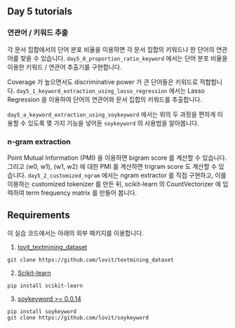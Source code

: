 ## Day 5 tutorials

### 연관어 / 키워드 추출

각 문서 집합에서의 단어 분포 비율을 이용하면 각 문서 집합의 키워드나 한 단어의 연관어를 찾을 수 있습니다. `day5_0_proportion_ratio_keyword` 에서는 단어 분포 비율을 이용한 키워드 / 연관어 추출기를 구현합니다.

Coverage 가 높으면서도 discriminative power 가 큰 단어들은 키워드로 적합합니다. `day5_1_keyword_extraction_using_lasso_regression` 에서는 Lasso Regression 을 이용하여 단어의 연관어와 문서 집합의 키워드를 추출합니다.

`day5_a_keyword_extraction_using_soykeyword` 에서는 위의 두 과정을 편하게 이용할 수 있도록 몇 가지 기능을 넣어둔 `soykeyword` 의 사용법을 알아봅니다.

### n-gram extraction

Point Mutual Information (PMI) 을 이용하면 bigram score 를 계산할 수 있습니다. 그리고 (w0, w1), (w1, w2) 에 대한 PMI 를 계산하면 trigram score 도 계산할 수 있습니다. `day5_2_customized_ngram` 에서는 ngram extractor 를 직접 구현하고, 이를 이용하는 customized tokenizer 를 만든 뒤, scikit-learn 의 CountVectorizer 에 입력하여 term frequency matrix 를 만들어 봅니다.


## Requirements

이 실습 코드에서는 아래의 외부 패키지를 이용합니다.

1. [lovit_textmining_dataset](https://github.com/lovit/textmining_dataset)

```
git clone https://github.com/lovit/textmining_dataset
```

2. [Scikit-learn](https://scikit-learn.org/)

```
pip install scikit-learn
```

3. [soykeyword >= 0.0.14](https://github.com/lovit/soykeyword/)

```
pip install soykeyword
git clone https://github.com/lovit/soykeyword
```
